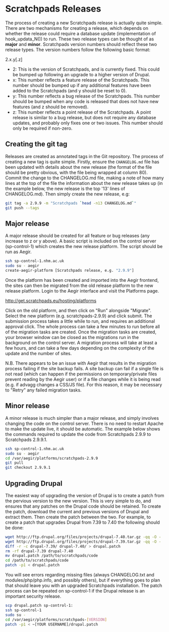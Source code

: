 Scratchpads Releases
====================

The process of creating a new Scratchpads release is actually quite simple. 
There are two mechanisms for creating a release, which depends on whether the 
release could require a database update (implementation of hook_updata_N()) to 
run. These two release types can be thought of as **major** and **minor**. 
Scratchpads version numbers should reflect these two release types. The version 
numbers follow the following basic format:

2.x.y[.z]

- 2: This is the version of Scratchpads, and is currently fixed. This could be
     bumped up following an upgrade to a higher version of Drupal.
- x: This number reflects a feature release of the Scratchpads. This number
     should be bumped up if any additional features have been added to the
     Scratchpads (and y should be reset to 0).
- y: This number reflects a bug release of the Scratchpads. This number should
     be bumped when any code is released that does not have new features (and z
     should be removed).
- z: This number reflects a point release of the Scratchpads. A point release
     is similar to a bug release, but does not require any database updates,
     and probably only fixes one or two issues. This number should only be
     required if non-zero.

Creating the git tag
--------------------

Releases are created as annotated tags in the Git repository. The process of 
creating a new tag is quite simple. Firstly, ensure the `CHANGELOG.md` file has 
been updated with details about the new release (the format of the file should 
be pretty obvious, with the file being wrapped at column 80). Commit the change 
to the CHANGELOG.md file, making a note of how many lines at the top of the 
file the information about the new release takes up (in the example below, the 
new release is the top '13' lines of CHANGELOG.md). Then simply create the new 
release, e.g:

```bash
git tag -a 2.9.9 -m "Scratchpads `head -n13 CHANGELOG.md`"
git push --tags
```

Major release
-------------

A major release should be created for all feature or bug releases (any increase 
to z or y above). A basic script is included on the control server 
(sp-control-1) which creates the new release platform. The script should be run 
as Aegir.

```bash
ssh sp-control-1.nhm.ac.uk
sudo su - aegir
create-aegir-platform [Scratchpads release, e.g. "2.9.9"]
```

Once the platform has been created and imported into the Aegir frontend, the 
sites can then be migrated from the old release platform to the new release 
platform. Login to the Aegir interface and visit the Platforms page.

http://get.scratchpads.eu/hosting/platforms

Click on the old platform, and then click on "Run" alongside "Migrate". Select 
the new platform (e.g. scratchpads-2.9.9) and click submit. The submission 
process takes a little while to run, and requires an additional approval click. 
The whole process can take a few minutes to run before all of the migration 
tasks are created. Once the migration tasks are created, your browser window 
can be closed as the migrations run in the background on the control server. A 
migration process will take at least a few hours, and can take a few days 
depending on the complexity of the update and the number of sites.

N.B. There appears to be an issue with Aegir that results in the migration 
process failing if the site backup fails. A site backup can fail if a single 
file is not read (which can happen if the permissions on temporary/private 
files prevent reading by the Aegir user) or if a file changes while it is being 
read (e.g. if advagg changes a CSS/JS file). For this reason, it may be 
necessary to "Retry" any failed migration tasks.

Minor release
-------------

A minor release is much simpler than a major release, and simply involves 
changing the code on the control server. There is no need to restart Apache to 
make the update live, it should be automatic. The example below shows the 
commands required to update the code from Scratchpads 2.9.9 to Scratchpads 
2.9.9.1.

```bash
ssh sp-control-1.nhm.ac.uk
sudo su - aegir
cd /var/aegir/platforms/scratchpads-2.9.9
git pull
git checkout 2.9.9.1
```

Upgrading Drupal
----------------

The easiest way of upgrading the version of Drupal is to create a patch from 
the pervious version to the new version. This is very simple to do, and ensures 
that any patches on the Drupal code should be retained. To create the patch, 
download the current and previous versions of Drupal and extract them. Then 
create the patch between the two. For example, to create a patch that upgrades 
Drupal from 7.39 to 7.40 the following should be done:

```bash
wget http://ftp.drupal.org/files/projects/drupal-7.40.tar.gz -qq -O - | tar xz
wget http://ftp.drupal.org/files/projects/drupal-7.39.tar.gz -qq -O - | tar xz
diff -r -c drupal-7.39/ drupal-7.40/ > drupal.patch
rm -rf drupal-7.39 drupal-7.40
mv drupal.patch /path/to/scratchpads/code
cd /path/to/scratchpads/code
patch -p1 < drupal.patch
```

You will see errors regarding missing files (always CHANGELOG.txt and 
modules/php/php.info, and possibly others), but if everything goes to plan that 
should leave you with an upgraded Scratchpads installation. The patch process 
can be repeated on sp-control-1 if the Drupal release is an important security 
release.

```bash
scp drupal.patch sp-control-1:
ssh sp-control-1
sudo su -
cd /var/aegir/platforms/scratchpads-[VERSION]
patch -p1 < ~[YOUR USERNAME]/drupal.patch
```
